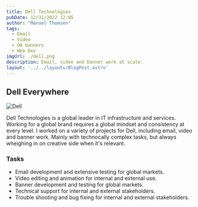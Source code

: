 ```yaml
---
title: Dell Technologies
pubDate: 12/31/2022 12:05
author: "Manuel Thomsen"
tags:
  - Email
  - Video
  - OA banners
  - Web Dev
imgUrl: ./dell.png
description: Email, video and banner work at scale. 
layout: '../../layouts/BlogPost.astro'
---
```


## Dell Everywhere

![Dell](/dell.png)

Dell Technologies is a global leader in IT infrastructure and services. Working for a global brand requires a global mindset and consistency at every level. I worked on a variety of projects for Dell, including email, video and banner work. Mainly with technocally complex tasks, but always wheighing in on creative side when it's relevant.

### Tasks

- Email development and extensive testing for global markets.
- Video editing and animation for internal and external use.
- Banner development and testing for global markets.
- Technical support for internal and external stakeholders.
- Trouble shooting and bug fixing for internal and external stakeholders.
